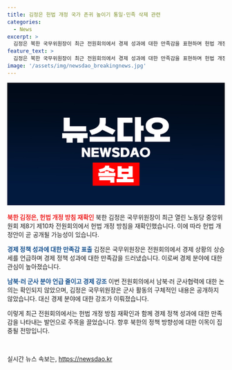 ```yaml
---
title: 김정은 헌법 개정 국가 존귀 높이기 통일·민족 삭제 관련
categories:
  - News
excerpt: >
  김정은 북한 국무위원장이 최근 전원회의에서 경제 성과에 대한 만족감을 표현하며 헌법 개정 방침을 재확인했다. 헌법 개정으로 통일과 민족을 삭제할 가능성이 제기되고, 남북 간 관계에 영향을 줄 수 있다는 우려도 나오고 있다. 군사 분야보다는 경제 분야에 중점을 두었으며, 북·러 군사협력 논의는 확인되지 않았다. 또한, 여성이 노동당 전문부서장으로 처음으로 기용된 것도 전원회의의 주목할 만한 변화 중 하나였다.
feature_text: >
  김정은 북한 국무위원장이 최근 전원회의에서 경제 성과에 대한 만족감을 표현하며 헌법 개정 방침을 재확인했다. 헌법 개정으로 통일과 민족을 삭제할 가능성이 제기되고, 남북 간 관계에 영향을 줄 수 있다는 우려도 나오고 있다. 군사 분야보다는 경제 분야에 중점을 두었으며, 북·러 군사협력 논의는 확인되지 않았다. 또한, 여성이 노동당 전문부서장으로 처음으로 기용된 것도 전원회의의 주목할 만한 변화 중 하나였다.
image: '/assets/img/newsdao_breakingnews.jpg'
---
```


<p><img src="/assets/img/newsdao_breakingnews.jpg" alt="flaretime 속보" /></p>

<p><b><span style="color: #ee2323;">북한 김정은, 헌법 개정 방침 재확인</span></b>
북한 김정은 국무위원장이 최근 열린 노동당 중앙위원회 제8기 제10차 전원회의에서 헌법 개정 방침을 재확인했습니다. 이에 따라 헌법 개정안이 곧 공개될 가능성이 있습니다.</p>

<p><b><span style="color: #1a5490;">경제 정책 성과에 대한 만족감 표출</span></b>
김정은 국무위원장은 전원회의에서 경제 상황의 상승세를 언급하며 경제 정책 성과에 대한 만족감을 드러냈습니다. 이로써 경제 분야에 대한 관심이 높아졌습니다.</p>

<p><b><span style="color: #1a5490;">남북·러 군사 분야 언급 줄이고 경제 강조</span></b>
이번 전원회의에서 남북·러 군사협력에 대한 논의는 확인되지 않았으며, 김정은 국무위원장은 군사 활동의 구체적인 내용은 공개하지 않았습니다. 대신 경제 분야에 대한 강조가 이뤄졌습니다.</p>

<p>이렇게 최근 전원회의에서는 헌법 개정 방침 재확인과 함께 경제 정책 성과에 대한 만족감을 나타내는 발언으로 주목을 끌었습니다. 향후 북한의 정책 방향성에 대한 이목이 집중될 전망입니다. <p data-ke-size="size16">&nbsp;</p></p>
실시간 뉴스 속보는, <a href="https://newsdao.kr" rel="dofollow">https://newsdao.kr</a>


